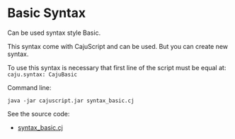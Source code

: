 # Basic Syntax

Can be used syntax style Basic.

This syntax come with CajuScript and can be used. But you can create new syntax.

To use this syntax is necessary that first line of the script must be equal at: `caju.syntax: CajuBasic`

Command line:

```
java -jar cajuscript.jar syntax_basic.cj
```

See the source code:

- [syntax_basic.cj](syntax_basic.cj)
